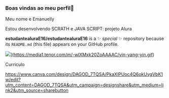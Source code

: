 ### Boas vindas ao meu perfil💟
Meu nome e Emanuelly 

Estou desenvolvendo SCRATH e JAVA SCRIPT: projeto Alura 

**estudantealuraE16/estudantealuraE16** is a ✨ _special_ ✨ repository because its `README.md` (this file) appears on your GitHub profile.

![]([)](https://media1.tenor.com/m/-wlXMxk20ZoAAAAC/yin-yang-yin.gif)

Curriculo 

https://www.canva.com/design/DAGOD_7TQSA/PkaXlPUoc4Q6okUvgVbK1w/edit?utm_content=DAGOD_7TQSA&utm_campaign=designshare&utm_medium=link2&utm_source=sharebutton
